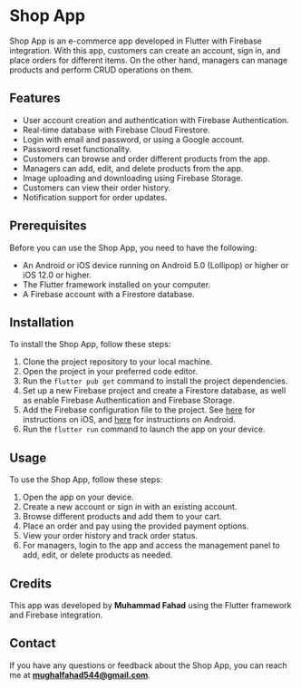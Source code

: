 # Shop App

Shop App is an e-commerce app developed in Flutter with Firebase integration. With this app, customers can create an account, sign in, and place orders for different items. On the other hand, managers can manage products and perform CRUD operations on them.

## Features

- User account creation and authentication with Firebase Authentication.
- Real-time database with Firebase Cloud Firestore.
- Login with email and password, or using a Google account.
- Password reset functionality.
- Customers can browse and order different products from the app.
- Managers can add, edit, and delete products from the app.
- Image uploading and downloading using Firebase Storage.
- Customers can view their order history.
- Notification support for order updates.

## Prerequisites

Before you can use the Shop App, you need to have the following:

- An Android or iOS device running on Android 5.0 (Lollipop) or higher or iOS 12.0 or higher.
- The Flutter framework installed on your computer.
- A Firebase account with a Firestore database.

## Installation

To install the Shop App, follow these steps:

1. Clone the project repository to your local machine.
2. Open the project in your preferred code editor.
3. Run the `flutter pub get` command to install the project dependencies.
4. Set up a new Firebase project and create a Firestore database, as well as enable Firebase Authentication and Firebase Storage.
5. Add the Firebase configuration file to the project. See [here](https://firebase.google.com/docs/flutter/setup#configure-an-ios-app) for instructions on iOS, and [here](https://firebase.google.com/docs/flutter/setup#configure-an-android-app) for instructions on Android.
6. Run the `flutter run` command to launch the app on your device.

## Usage

To use the Shop App, follow these steps:

1. Open the app on your device.
2. Create a new account or sign in with an existing account.
3. Browse different products and add them to your cart.
4. Place an order and pay using the provided payment options.
5. View your order history and track order status.
6. For managers, login to the app and access the management panel to add, edit, or delete products as needed.

## Credits

This app was developed by **Muhammad Fahad** using the Flutter framework and Firebase integration.

## Contact

If you have any questions or feedback about the Shop App, you can reach me at **mughalfahad544@gmail.com**.

